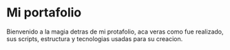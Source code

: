 # Mi portafolio

Bienvenido a la magia detras de mi protafolio, aca veras como fue realizado, sus scripts, estructura y tecnologias usadas para su creacion.

